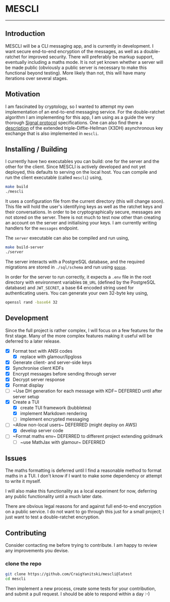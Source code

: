 # MESCLI
---

## Introduction

MESCLI will be a CLI messaging app, and is currently in development.
I want secure end-to-end encryption of the messages, as well as a 
double-ratchet for improved security.
There will preferably be markup support, eventually including a maths mode.
It is not yet known whether a server will be made public (obviously a public 
server is necessary to make this functional beyond testing).
More likely than not, this will have many iterations over several stages.

## Motivation

I am fascinated by cryptology, so I wanted to attempt my own implementation of 
an end-to-end messaging service.
For the double-ratchet algorithm I am implementing for this app, I am using as 
a guide the very thorough [Signal protocol](https://signal.org/docs/specifications/doubleratchet/) 
specifications.
One can also find there a [description](https://signal.org/docs/specifications/x3dh/) 
of the extended triple-Diffie-Hellman (X3DH) asynchronous key exchange that is 
also implemented in `mescli`.

## Installing / Building

I currently have two executables you can build: one for the server and the 
other for the client.
Since MESCLI is actively developed and not yet deployed, this defaults to 
serving on the local host.
You can compile and run the client executable (called `mescli`) using,

```bash
make build
./mescli
```

It uses a configuration file from the current directory (this will change soon).
This file will hold the user's identifying keys as well as the ratchet keys and 
their conversations.
In order to be cryptographically secure, messages are not stored on the server.
There is not much to test now other than creating an account on the server and 
initialising your keys.
I am currently writing handlers for the `messages` endpoint.

The `server` executable can also be compiled and run using,

```bash
make build-server
./server
```

The server interacts with a PostgreSQL database, and the required migrations
are stored in `./sql/schema` and run using [`goose`](https://github.com/pressly/goose).

In order for the server to run correctly, it expects a `.env` file in the root directory
with environment variables `DB_URL` (defined by the PostgreSQL database) and 
`JWT_SECRET`, a base 64 encoded string used for authenticating users.
You can generate your own 32-byte key using,

```bash
openssl rand -base64 32
```

## Development

Since the full project is rather complex, I will focus on a few features for 
the first stage.
Many of the more complex features making it useful will be deferred to a later 
release.

- [x] Format text with ANSI codes
  - [x] replace with glamour/lipgloss
- [x] Generate client- and server-side keys
- [x] Synchronise client KDFs
- [x] Encrypt messages before sending through server
- [x] Decrypt server response
- [x] Format display
- [ ] ~Use DH generation for each message with KDF~ DEFERRED until after server setup
- [x] Create a TUI
  - [x] create TUI framework (bubbletea)
  - [x] implement Markdown rendering
  - [ ] implement encrypted messaging
- [ ] ~Allow non-local users~ DEFERRED (might deploy on AWS)
  - [x] develop server code
- [ ] ~Format maths env~ DEFERRED to different project extending goldmark
  - [ ] ~use MathJax with glamour~ DEFERRED

## Issues

The maths formatting is deferred until I find a reasonable method to format maths in a TUI.
I don't know if I want to make some dependency or attempt to write it myself.

I will also make this functionality as a local experiment for now, deferring any public functionality 
until a much later date.

There are obvious legal reasons for and against full end-to-end encryption on a public service.
I do not want to go through this just for a small project; I just want to test a double-ratchet encryption.

## Contributing

Consider contacting me before trying to contribute.
I am happy to review any improvements you devise.

### clone the repo

```bash
git clone https://github.com/CraigYanitski/mescli@latest
cd mescli
```

Then implement a new process, create some tests for your contribution, and submit a pull request.
I should be able to respond within a day :-)

